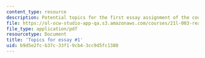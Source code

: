 ```yaml
---
content_type: resource
description: Potential topics for the first essay assignment of the course.
file: https://ol-ocw-studio-app-qa.s3.amazonaws.com/courses/21l-003-reading-fiction-imaginary-journeys-fall-2015/b9d5e2fcb37c33f19cb43cc9d5fc1380_MIT21L_003F15_FirstEsayTop.pdf
file_type: application/pdf
resourcetype: Document
title: 'Topics for essay #1'
uid: b9d5e2fc-b37c-33f1-9cb4-3cc9d5fc1380
---
```

